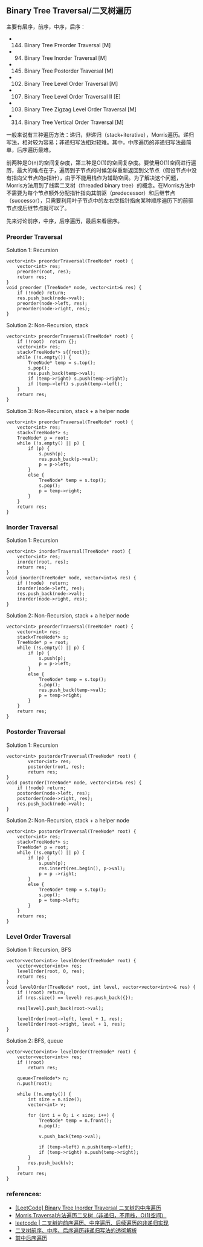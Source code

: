 ## Binary Tree Traversal/二叉树遍历
主要有层序，前序，中序，后序：
- 144. Binary Tree Preorder Traversal [M]
- 94. Binary Tree Inorder Traversal [M]
- 145. Binary Tree Postorder Traversal [M]
- 102. Binary Tree Level Order Traversal [M]  
- 107. Binary Tree Level Order Traversal II [E] 
- 103. Binary Tree Zigzag Level Order Traversal [M]
- 314. Binary Tree Vertical Order Traversal [M]

一般来说有三种遍历方法：递归，非递归（stack+iterative），Morris遍历。递归写法，相对较为容易；非递归写法相对较难。其中，中序遍历的非递归写法最简单，后序遍历最难。

前两种是O(n)的空间复杂度，第三种是O(1)的空间复杂度。要使用O(1)空间进行遍历，最大的难点在于，遍历到子节点的时候怎样重新返回到父节点（假设节点中没有指向父节点的p指针），由于不能用栈作为辅助空间。为了解决这个问题，Morris方法用到了线索二叉树（threaded binary tree）的概念。在Morris方法中不需要为每个节点额外分配指针指向其前驱（predecessor）和后继节点（successor），只需要利用叶子节点中的左右空指针指向某种顺序遍历下的前驱节点或后继节点就可以了。

先来讨论前序，中序，后序遍历，最后来看层序。

### Preorder Traversal
Solution 1: Recursion

```
vector<int> preorderTraversal(TreeNode* root) {
    vector<int> res;
    preorder(root, res);
    return res;
}
void preorder (TreeNode* node, vector<int>& res) {
    if (!node) return;
    res.push_back(node->val);
    preorder(node->left, res);
    preorder(node->right, res);
}
```

Solution 2: Non-Recursion, stack

```
vector<int> preorderTraversal(TreeNode* root) {
    if (!root)  return {};
    vector<int> res;
    stack<TreeNode*> s{{root}};
    while (!s.empty()) {
        TreeNode* temp = s.top();
        s.pop();
        res.push_back(temp->val);
        if (temp->right) s.push(temp->right);
        if (temp->left) s.push(temp->left);
    }
    return res;
}
```

Solution 3: Non-Recursion, stack + a helper node

```
vector<int> preorderTraversal(TreeNode* root) {
    vector<int> res;
    stack<TreeNode*> s;
    TreeNode* p = root;
    while (!s.empty() || p) {
        if (p) {
            s.push(p);
            res.push_back(p->val);
            p = p->left;
        }
        else {
            TreeNode* temp = s.top();
            s.pop();
            p = temp->right;
        }
    }
    return res;
}
```

### Inorder Traversal
Solution 1: Recursion

```
vector<int> inorderTraversal(TreeNode* root) {
    vector<int> res;
    inorder(root, res);
    return res;
}
void inorder(TreeNode* node, vector<int>& res) {
    if (!node)  return;
    inorder(node->left, res);
    res.push_back(node->val);
    inorder(node->right, res);
}
```

Solution 2: Non-Recursion, stack + a helper node

```
vector<int> preorderTraversal(TreeNode* root) {
    vector<int> res;
    stack<TreeNode*> s;
    TreeNode* p = root;
    while (!s.empty() || p) {
        if (p) {
            s.push(p);
            p = p->left;
        }
        else {
            TreeNode* temp = s.top();
            s.pop();
            res.push_back(temp->val);
            p = temp->right;
        }
    }
    return res;
}
```

### Postorder Traversal
Solution 1: Recursion

```
vector<int> postorderTraversal(TreeNode* root) {
        vector<int> res;
        postorder(root, res);
        return res;
}
void postorder(TreeNode* node, vector<int>& res) {
    if (!node) return;
    postorder(node->left, res);
    postorder(node->right, res);
    res.push_back(node->val);
}
```

Solution 2: Non-Recursion, stack + a helper node

```
vector<int> postorderTraversal(TreeNode* root) {
    vector<int> res;
    stack<TreeNode*> s;
    TreeNode* p = root;
    while (!s.empty() || p) {
        if (p) {
            s.push(p);
            res.insert(res.begin(), p->val);
            p = p ->right;
        }
        else {
            TreeNode* temp = s.top();
            s.pop();
            p = temp->left;
        }
    }
    return res;
}
```


### Level Order Traversal
Solution 1: Recursion, BFS

```
vector<vector<int>> levelOrder(TreeNode* root) {
    vector<vector<int>> res;
    levelOrder(root, 0, res);
    return res;
}
void levelOrder(TreeNode* root, int level, vector<vector<int>>& res) {
    if (!root) return;
    if (res.size() == level) res.push_back({});
    
    res[level].push_back(root->val);
    
    levelOrder(root->left, level + 1, res);
    levelOrder(root->right, level + 1, res);
}
```

Solution 2: BFS, queue

```
vector<vector<int>> levelOrder(TreeNode* root) { 
    vector<vector<int>> res;
    if (!root)
        return res;
    
    queue<TreeNode*> n;
    n.push(root);
    
    while (!n.empty()) {
        int size = n.size();
        vector<int> v;
        
        for (int i = 0; i < size; i++) {
            TreeNode* temp = n.front();
            n.pop();
            
            v.push_back(temp->val);
            
            if (temp->left) n.push(temp->left);
            if (temp->right) n.push(temp->right);
        }
        res.push_back(v);
    }   
    return res;
}
```


### references: 
- [[LeetCode] Binary Tree Inorder Traversal 二叉树的中序遍历](http://www.cnblogs.com/grandyang/p/4297300.html)
- [Morris Traversal方法遍历二叉树（非递归，不用栈，O(1)空间）](http://www.cnblogs.com/AnnieKim/archive/2013/06/15/morristraversal.html)
- [leetcode | 二叉树的前序遍历、中序遍历、后续遍历的非递归实现](https://blog.csdn.net/quzhongxin/article/details/46315251)
- [二叉树前序、中序、后序遍历非递归写法的透彻解析](https://blog.csdn.net/zhangxiangdavaid/article/details/37115355)
- [前中后序遍历](https://github.com/CyC2018/Interview-Notebook/blob/master/notes/Leetcode%20%E9%A2%98%E8%A7%A3.md#%E5%89%8D%E4%B8%AD%E5%90%8E%E5%BA%8F%E9%81%8D%E5%8E%86)